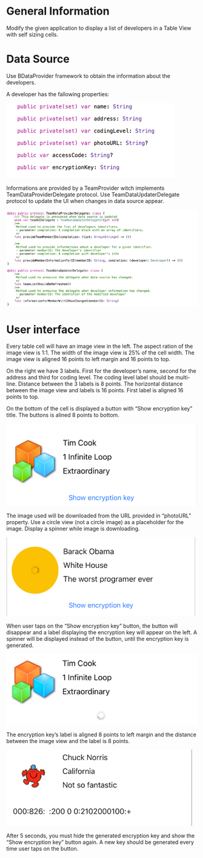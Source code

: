 # General Information

Modify the given application to display a list of developers in a Table View with self sizing cells.

# Data Source

Use BDataProvider framework to obtain the information about the developers.

A developer has the fallowing properties:

![image1](/images/1.png)

Informations are provided by a TeamProvider witch implements TeamDataProviderDelegate protocol. Use TeamDataUpdaterDelegate protocol to update the UI when changes in data source appear.

![image2](/images/2.png)

# User interface

Every table cell will have an image view in the left. The aspect ration of the image view is 1:1. The width of the image view is 25% of the cell width. The image view is aligned 16 points to left margin and 16 points to top.

On the right we have 3 labels. First for the developer’s name, second for the address and third for coding level. The coding level label should be multi-line. Distance between the 3 labels is 8 points. The horizontal distance between the image view and labels is 16 points. First label is aligned 16 points to top.

On the bottom of the cell is displayed a button with “Show encryption key” title. The buttons is alined 8 points to bottom.

![image3](/images/3.png)

The image used will be downloaded from the URL provided in “photoURL” property. Use a circle view (not a circle image) as a placeholder for the image. Display a spinner while image is downloading.

![image4](/images/4.png)

When user taps on the “Show encryption key” button, the button will disappear and a label displaying the encryption key will appear on the left. A spinner will be displayed instead of the button, until the encryption key is generated.

![image5](/images/5.png)

The encryption key’s label is aligned 8 points to left margin and the distance between the image view and the label is 8 points.

![image6](/images/6.png)

After 5 seconds, you must hide the generated encryption key and show the “Show encryption key” button again. A new key should be generated every time user taps on the button.

